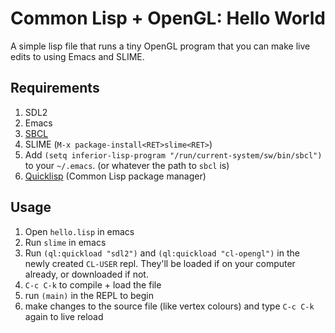 # Common Lisp + OpenGL: Hello World

A simple lisp file that runs a tiny OpenGL program that you can make live edits
to using Emacs and SLIME.

## Requirements

1. SDL2
2. Emacs
3. [SBCL](http://sbcl.org/)
4. SLIME (`M-x package-install<RET>slime<RET>`)
5. Add `(setq inferior-lisp-program "/run/current-system/sw/bin/sbcl")` to your
   `~/.emacs`. (or whatever the path to `sbcl` is)
5. [Quicklisp](https://www.quicklisp.org/beta/#installation) (Common Lisp package manager)

## Usage

1. Open `hello.lisp` in emacs
2. Run `slime` in emacs
3. Run `(ql:quickload "sdl2")` and `(ql:quickload "cl-opengl")` in the newly
   created `CL-USER` repl. They'll be loaded if on your computer already, or
   downloaded if not.
4. `C-c C-k` to compile + load the file
5. run `(main)` in the REPL to begin
6. make changes to the source file (like vertex colours) and type `C-c C-k`
   again to live reload


